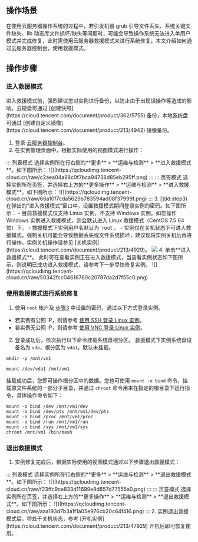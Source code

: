 ## 操作场景
在使用云服务器操作系统的过程中，若引发机器 grub 引导文件丢失、系统关键文件缺失、lib 动态库文件损坏/缺失等问题时，可能会导致操作系统无法进入单用户模式并完成修复，此时需使用云服务器救援模式来进行系统修复。本文介绍如何通过云服务器控制台，使用救援模式。


## 操作步骤

### 进入救援模式

<dx-alert infotype="notice" title="">
进入救援模式前，强烈建议您对实例进行备份，以防止由于出现误操作等造成的影响。云硬盘可通过 [创建快照](https://cloud.tencent.com/document/product/362/5755) 备份，本地系统盘可通过 [创建自定义镜像](https://cloud.tencent.com/document/product/213/4942) 镜像备份。
</dx-alert>

1. 登录 [云服务器控制台](https://console.cloud.tencent.com/cvm/instance/index?rid=1)。
2. 在实例管理页面中，根据实际使用的视图模式进行操作：
<dx-tabs>
::: 列表模式
选择实例所在行右侧的**更多** > **运维与检测** > **进入救援模式**。如下图所示：
![](https://qcloudimg.tencent-cloud.cn/raw/c2aea04a88c0f7bca94738d85eb295ff.png)
:::
::: 页签模式
选择实例所在页签，并选择右上方的**更多操作** > **运维与检测** > **进入救援模式**。如下图所示：
![](https://qcloudimg.tencent-cloud.cn/raw/66a10f7cda5629b783594ad08f37999f.png)
:::
</dx-tabs>
3. [](id:step3)在弹出的“进入救援模式”窗口中，设置救援模式期间登录实例的密码。如下图所示：
<dx-alert infotype="notice" title="">
- 目前救援模式仅支持 Linux 实例，不支持 Windows 实例。如您操作 Windows 实例进入救援模式，则会默认进入 Linux 救援模式（CentOS 7.5 64位）下。
- 救援模式下实例用户名默认为 `root`。
- 实例仅在关机状态下可进入救援模式，强制关机可能会导致数据丢失或文件系统损坏，建议现将实例关机后再进行操作。实例关机操作请参见 [关机实例](https://cloud.tencent.com/document/product/213/4929)。
</dx-alert>
<img src="https://qcloudimg.tencent-cloud.cn/raw/d427eda6067ce07fe4ff6cedcbe20732.png"/>
4. 单击**进入救援模式**。
此时可在查看实例正在进入救援模式，当查看实例状态如下图所示，则说明已成功进入救援模式，请参考下一步尽快修复实例。
![](https://qcloudimg.tencent-cloud.cn/raw/50342fcc04616760c20787da2d7f55c0.png)



### 使用救援模式进行系统修复
1. 使用 `root` 帐户及 [步骤3](#step3) 中设置的密码，通过以下方式登录实例。
 - 若实例有公网 IP，则请参考 [使用 SSH 登录 Linux 实例](https://cloud.tencent.com/document/product/213/35700)。
 - 若实例无公网 IP，则请参考 [使用 VNC 登录 Linux 实例](https://cloud.tencent.com/document/product/213/35701)。
2. 登录成功后，依次执行以下命令挂载系统盘根分区。
救援模式下实例系统盘设备名为 `vda`，根分区为 `vda1`，默认未挂载。
```
mkdir -p /mnt/vm1
```
```
mount /dev/vda1 /mnt/vm1
```
挂载成功后，您即可操作根分区中的数据。您也可使用 `mount -o bind` 命令，挂载原文件系统的一部分子目录，并通过 `chroot` 命令用来在指定的根目录下运行指令，具体操作命令如下：
```
mount -o bind /dev /mnt/vm1/dev
mount -o bind /dev/pts /mnt/vm1/dev/pts
mount -o bind /proc /mnt/vm1/proc
mount -o bind /run /mnt/vm1/run
mount -o bind /sys /mnt/vm1/sys
chroot /mnt/vm1 /bin/bash
```


### 退出救援模式
1. 实例修复完成后，根据实际使用的视图模式通过以下步骤退出救援模式：
<dx-tabs>
::: 列表模式
选择实例所在行右侧的**更多** > **运维与检测** > **退出救援模式**。如下图所示：
![](https://qcloudimg.tencent-cloud.cn/raw/f23ffc9ce833d11699e8d857d77555a0.png)
:::
::: 页签模式
选择实例所在页签，并选择右上方的**更多操作** > **运维与检测** > **退出救援模式**。如下图所示：
![](https://qcloudimg.tencent-cloud.cn/raw/aaa193d7b3a1f1a05e976cb20c64f416.png)
:::
</dx-tabs>
2. 实例退出救援模式后，将处于关机状态，参考 [开机实例](https://cloud.tencent.com/document/product/213/47929) 开机后即可恢复使用。


